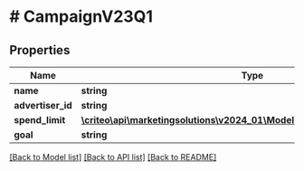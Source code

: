 # # CampaignV23Q1

## Properties

Name | Type | Description | Notes
------------ | ------------- | ------------- | -------------
**name** | **string** |  | [optional]
**advertiser_id** | **string** |  | [optional]
**spend_limit** | [**\criteo\api\marketingsolutions\v2024_01\Model\CampaignSpendLimitV23Q1**](CampaignSpendLimitV23Q1.md) |  | [optional]
**goal** | **string** |  | [optional]

[[Back to Model list]](../../README.md#models) [[Back to API list]](../../README.md#endpoints) [[Back to README]](../../README.md)
